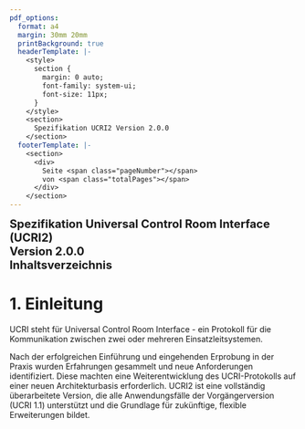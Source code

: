 ```yaml
---
pdf_options:
  format: a4
  margin: 30mm 20mm
  printBackground: true
  headerTemplate: |-
    <style>
      section {
        margin: 0 auto;
        font-family: system-ui;
        font-size: 11px;
      }
    </style>
    <section>
      Spezifikation UCRI2 Version 2.0.0
    </section>
  footerTemplate: |-
    <section>
      <div>
        Seite <span class="pageNumber"></span>
        von <span class="totalPages"></span>
      </div>
    </section>
---
```

<style>
body {
counter-reset: h1
}

h1 {
counter-reset: h2
}

h2 {
counter-reset: h3
}

h3 {
counter-reset: h4
}

h1:not(.header-title)::before {
counter-increment: h1;
content: counter(h1) ". "
}

h2:before {
counter-increment: h2;
content: counter(h1) "." counter(h2) ". "
}

h3:before {
counter-increment: h3;
content: counter(h1) "." counter(h2) "." counter(h3) ". "
}

h4:before {
counter-increment: h4;
content: counter(h1) "." counter(h2) "." counter(h3) "." counter(h4) ". "
}

ul {
counter-reset: section;
list-style-type: none;
}

ul li {
position: relative;
}

ul li::before {
counter-increment: section;
content: counters(section, ".") ". ";
}

ul ul li::before {
content: counters(section, ".") ". ";
}

ul ul {
counter-reset: section;
}
</style>

<div style="font-size:20px;">
<b> Spezifikation Universal Control Room Interface (UCRI2)<br/>Version 2.0.0 </b>
</div>

<div class="page-break"></div>

<div style="font-size:20px;">
<b> Inhaltsverzeichnis
</b>
</div>

<!-- toc -->
<!-- tocstop -->

<div class="page-break"></div>

# Einleitung

UCRI steht für Universal Control Room Interface - ein Protokoll für die Kommunikation zwischen zwei oder
mehreren Einsatzleitsystemen.

Nach der erfolgreichen Einführung und eingehenden Erprobung in der Praxis wurden Erfahrungen gesammelt und neue Anforderungen identifiziert. Diese machten eine Weiterentwicklung des UCRI-Protokolls auf einer neuen Architekturbasis erforderlich. UCRI2 ist eine vollständig überarbeitete Version, die alle Anwendungsfälle der Vorgängerversion (UCRI 1.1) unterstützt und die Grundlage für zukünftige, flexible Erweiterungen bildet.



<!-- include goals.md -->
<!-- include architecture.md -->
<!-- include addressing_concept.md -->
<!-- include versioning.md -->

<!-- include p2p_protocol.md -->

<!-- include apis.md -->
<!-- include client_api.md -->
<!-- include p2p_api.md -->
<!-- include error_handling.md -->
<!-- include message_signing.md -->

<!-- include applications.md -->
